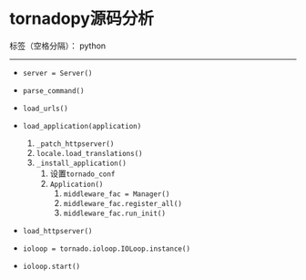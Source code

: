 ﻿# tornadopy源码分析

标签（空格分隔）： python

---

- `server = Server()`
- `parse_command()`
- `load_urls()`
- `load_application(application)`
    1. `_patch_httpserver()`
    2. `locale.load_translations()`
    3. `_install_application()`
        1. 设置`tornado_conf`
        2. `Application()`
            1. `middleware_fac = Manager()`
            2. `middleware_fac.register_all()`
            3. `middleware_fac.run_init()`

- `load_httpserver()`
- `ioloop = tornado.ioloop.IOLoop.instance()`
- `ioloop.start()`


